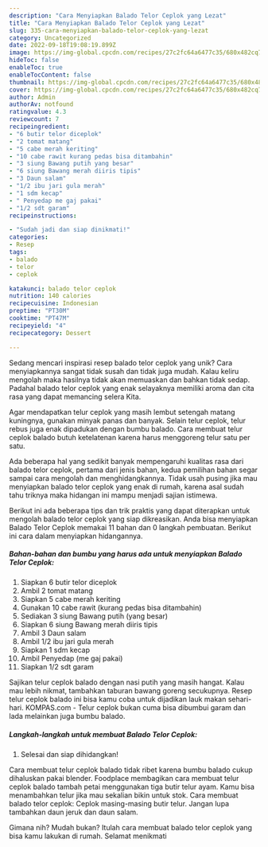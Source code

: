 ```yaml
---
description: "Cara Menyiapkan Balado Telor Ceplok yang Lezat"
title: "Cara Menyiapkan Balado Telor Ceplok yang Lezat"
slug: 335-cara-menyiapkan-balado-telor-ceplok-yang-lezat
category: Uncategorized
date: 2022-09-18T19:08:19.899Z
image: https://img-global.cpcdn.com/recipes/27c2fc64a6477c35/680x482cq70/balado-telor-ceplok-foto-resep-utama.jpg
hideToc: false
enableToc: true
enableTocContent: false
thumbnail: https://img-global.cpcdn.com/recipes/27c2fc64a6477c35/680x482cq70/balado-telor-ceplok-foto-resep-utama.jpg
cover: https://img-global.cpcdn.com/recipes/27c2fc64a6477c35/680x482cq70/balado-telor-ceplok-foto-resep-utama.jpg
author: Admin
authorAv: notfound
ratingvalue: 4.3
reviewcount: 7
recipeingredient:
- "6 butir telor diceplok"
- "2 tomat matang"
- "5 cabe merah keriting"
- "10 cabe rawit kurang pedas bisa ditambahin"
- "3 siung Bawang putih yang besar"
- "6 siung Bawang merah diiris tipis"
- "3 Daun salam"
- "1/2 ibu jari gula merah"
- "1 sdm kecap"
- " Penyedap me gaj pakai"
- "1/2 sdt garam"
recipeinstructions:

- "Sudah jadi dan siap dinikmati!"
categories:
- Resep
tags:
- balado
- telor
- ceplok

katakunci: balado telor ceplok 
nutrition: 140 calories
recipecuisine: Indonesian
preptime: "PT30M"
cooktime: "PT47M"
recipeyield: "4"
recipecategory: Dessert

---
```





Sedang mencari inspirasi resep balado telor ceplok yang unik? Cara menyiapkannya sangat tidak susah dan tidak juga mudah. Kalau keliru mengolah maka hasilnya tidak akan memuaskan dan bahkan tidak sedap. Padahal balado telor ceplok yang enak selayaknya memiliki aroma dan cita rasa yang dapat memancing selera Kita.





Agar mendapatkan telur ceplok yang masih lembut setengah matang kuningnya, gunakan minyak panas dan banyak. Selain telur ceplok, telur rebus juga enak dipadukan dengan bumbu balado. Cara membuat telur ceplok balado butuh ketelatenan karena harus menggoreng telur satu per satu.

Ada beberapa hal yang sedikit banyak mempengaruhi kualitas rasa dari balado telor ceplok, pertama dari jenis bahan, kedua pemilihan bahan segar sampai cara mengolah dan menghidangkannya. Tidak usah pusing jika mau menyiapkan balado telor ceplok yang enak di rumah, karena asal sudah tahu triknya maka hidangan ini mampu menjadi sajian istimewa.






Berikut ini ada beberapa tips dan trik praktis yang dapat diterapkan untuk mengolah balado telor ceplok yang siap dikreasikan. Anda bisa menyiapkan Balado Telor Ceplok memakai 11 bahan dan 0 langkah pembuatan. Berikut ini cara dalam menyiapkan hidangannya.

<!--inarticleads1-->

##### Bahan-bahan dan bumbu yang harus ada untuk menyiapkan Balado Telor Ceplok:

1. Siapkan 6 butir telor diceplok
1. Ambil 2 tomat matang
1. Siapkan 5 cabe merah keriting
1. Gunakan 10 cabe rawit (kurang pedas bisa ditambahin)
1. Sediakan 3 siung Bawang putih (yang besar)
1. Siapkan 6 siung Bawang merah diiris tipis
1. Ambil 3 Daun salam
1. Ambil 1/2 ibu jari gula merah
1. Siapkan 1 sdm kecap
1. Ambil  Penyedap (me gaj pakai)
1. Siapkan 1/2 sdt garam


Sajikan telur ceplok balado dengan nasi putih yang masih hangat. Kalau mau lebih nikmat, tambahkan taburan bawang goreng secukupnya. Resep telur ceplok balado ini bisa kamu coba untuk dijadikan lauk makan sehari-hari. KOMPAS.com - Telur ceplok bukan cuma bisa dibumbui garam dan lada melainkan juga bumbu balado. 

<!--inarticleads2-->

##### Langkah-langkah untuk membuat Balado Telor Ceplok:


1. Selesai dan siap dihidangkan!

Cara membuat telur ceplok balado tidak ribet karena bumbu balado cukup dihaluskan pakai blender. Foodplace membagikan cara membuat telur ceplok balado tambah petai menggunakan tiga butir telur ayam. Kamu bisa menambahkan telur jika mau sekalian bikin untuk stok. Cara membuat balado telor ceplok: Ceplok masing-masing butir telur. Jangan lupa tambahkan daun jeruk dan daun salam. 

Gimana nih? Mudah bukan? Itulah cara membuat balado telor ceplok yang bisa kamu lakukan di rumah. Selamat menikmati
